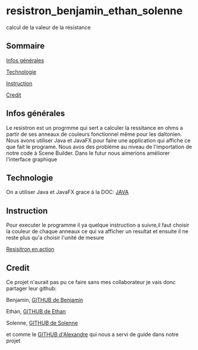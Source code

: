 # resistron_benjamin_ethan_solenne
calcul de la valeur de la résistance
## Sommaire
[Infos générales](#Infos_générales)

[Technologie](#Technologie)

[Instruction](#Instruction)

[Credit](#credit)


## Infos générales
Le resistron est un progrmme qui sert a calculer la ressitance en ohms a partir de ses anneaux de couleurs fonctionnel même pour les daltonien. Nous avons utiliser Java et JavaFX pour faire une application qui affiche ce que fait le programe. Nous avos des probléme au niveau de l'importation de notre code à Scene Builder. Dans le futur nous aimerions améliorer l'interface graphique  

## Technologie
On a utiliser Java et JavaFX grace à la DOC:
[JAVA](https://docs.oracle.com/en/applications/)

## Instruction
Pour executer le programme il ya quelque instruction a suivre,il faut choisir la couleur de chaque anneaux ce qui va afficher un resultat et ensuite il ne reste plus qu'a choisir l'unité de mesure 

[Resisitron en action](https://www.youtube.com/watch?v=nxbudftM6lw)

## Credit 
Ce projet n'aurait pas pu ce faire sans mes collaborateur je vais donc partager leur github:

Benjamin, [GITHUB de Benjamin](https://github.com/BenjaminGetin)

Ethan, [GITHUB de Ethan](https://github.com/VirapinEthan/Binomotron)

Solenne, [GITHUB de Solenne](https://github.com/SolenneCAP)

et comme le [GITHUB d'Alexandre](https://github.com/adermont) qui nous a servi de guide dans notre projet




